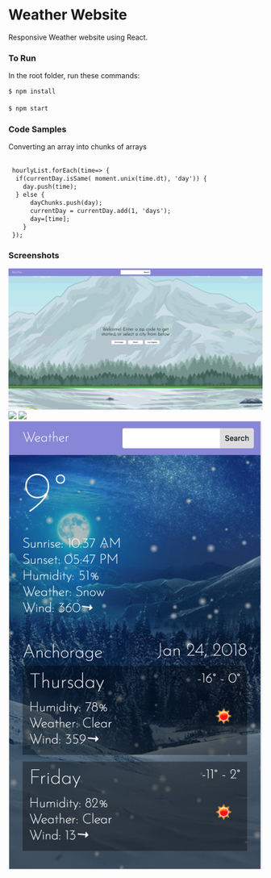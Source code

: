 # Weather Website

Responsive Weather website using React.




### To Run
In the root folder, run these commands:
```sh
$ npm install

$ npm start
```


### Code Samples

Converting an array into chunks of arrays

```

 hourlyList.forEach(time=> {
  if(currentDay.isSame( moment.unix(time.dt), 'day')) {
    day.push(time);
  } else {
      dayChunks.push(day);
      currentDay = currentDay.add(1, 'days');
      day=[time];
    }
 });
```

### Screenshots

<img src="https://github.com/anushkadoyan/Weather/blob/master/src/images/screenshots/welcome-screen.png" width="800">
<img src="https://github.com/anushkadoyan/Weather/blob/master/src/images/screenshots/full-screen.png" width="800">
<img src="https://github.com/anushkadoyan/Weather/blob/master/src/images/screenshots/different-background.png" width="800">
<img src="https://github.com/anushkadoyan/Weather/blob/master/src/images/screenshots/mobile.png" width="800">





